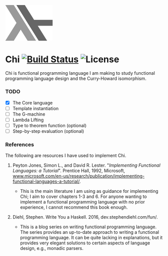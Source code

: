 <p align="left">
 <img src="/doc/Chi.png" width="150" height="112.5" >
</p>

# Chi [![Build Status](https://travis-ci.com/J0HNN7G/chi.svg?token=ZvK25wQRVaBqu1vwJ2pP&branch=master)](https://travis-ci.com/J0HNN7G/chi) ![License](https://img.shields.io/github/license/J0HNN7G/chi)


 Chi is functional programming language I am making to study functional programming language design and the Curry-Howard isomorphism.

 ### TODO

 - [x] The Core language
 - [ ] Template instantiation
 - [ ] The G-machine
 - [ ] Lambda Lifting
 - [ ] Type to theorem function (optional)
 - [ ] Step-by-step evaluation (optional)

 ### References

The following are resources I have used to implement Chi.

1.  Peyton Jones, Simon L., and David R. Lester. "*Implementing Functional Languages: a Tutorial*". Prentice Hall, 1992, Microsoft, www.microsoft.com/en-us/research/publication/implementing-functional-languages-a-tutorial/.
    - This is the main literature I am using as guidance for implementing Chi; I aim to cover chapters 1-3 and 6. For anyone wanting to implement a functional programming       language with no prior experience, I cannot recommend this book enough.

2.  Diehl, Stephen. Write You a Haskell. 2016, dev.stephendiehl.com/fun/.
    - This is a blog series on writing functional programming language. The series provides an up-to-date approach to writing a functional programming language. It can be quite    lacking in explanations, but it provides very elegant solutions to certain aspects of language design, e.g., monadic parsers.

